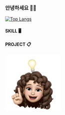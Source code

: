 ### 안녕하세요 🙌🏻 

[![Top Langs](https://github-readme-stats.vercel.app/api/top-langs/?username=anuraghazra)](https://github.com/cuihaen/github-readme-stats)

#### SKILL 🖥️

#### PROJECT 📋



<img src="/image/main.png" width="180">
